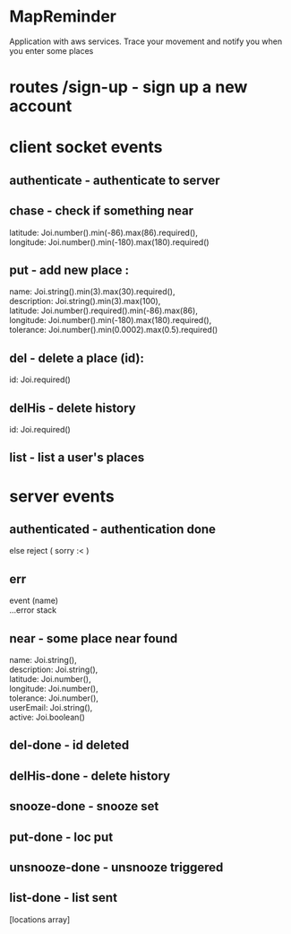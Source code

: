 # MapReminder
Application with aws services.
Trace your movement and notify you when you enter some places

# routes /sign-up - sign up a new account

# client socket events

## authenticate - authenticate to server

## chase - check if something near
latitude: Joi.number().min(-86).max(86).required(),  
longitude: Joi.number().min(-180).max(180).required()  

## put - add new place :
name: Joi.string().min(3).max(30).required(),  
description: Joi.string().min(3).max(100),  
latitude: Joi.number().required().min(-86).max(86),  
longitude: Joi.number().min(-180).max(180).required(),  
tolerance: Joi.number().min(0.0002).max(0.5).required()  

## del - delete a place (id):
id: Joi.required()

## delHis - delete history
id: Joi.required()

## list - list a user's places

# server events 

## authenticated - authentication done
else reject ( sorry :< )

## err
event (name)  
...error stack  

## near - some place near found
name: Joi.string(),  
description: Joi.string(),  
latitude: Joi.number(),  
longitude: Joi.number(),  
tolerance: Joi.number(),  
userEmail: Joi.string(),  
active: Joi.boolean()  

## del-done - id deleted

## delHis-done - delete history

## snooze-done - snooze set

## put-done - loc put

## unsnooze-done - unsnooze triggered

## list-done - list sent
[locations array]
